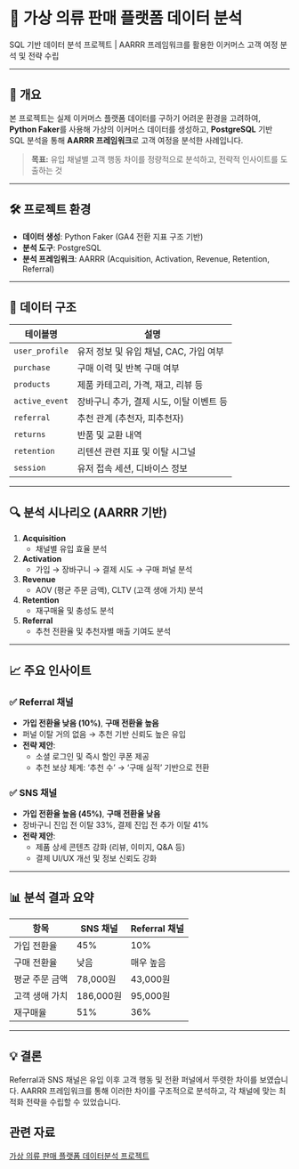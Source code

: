 # 🧥 가상 의류 판매 플랫폼 데이터 분석

SQL 기반 데이터 분석 프로젝트 | AARRR 프레임워크를 활용한 이커머스 고객 여정 분석 및 전략 수립

---

## 📌 개요

본 프로젝트는 실제 이커머스 플랫폼 데이터를 구하기 어려운 환경을 고려하여, **Python Faker**를 사용해 가상의 이커머스 데이터를 생성하고, **PostgreSQL** 기반 SQL 분석을 통해 **AARRR 프레임워크**로 고객 여정을 분석한 사례입니다.

> **목표:** 유입 채널별 고객 행동 차이를 정량적으로 분석하고, 전략적 인사이트를 도출하는 것

---

## 🛠️ 프로젝트 환경

- **데이터 생성**: Python Faker (GA4 전환 지표 구조 기반)
- **분석 도구**: PostgreSQL
- **분석 프레임워크**: AARRR (Acquisition, Activation, Revenue, Retention, Referral)

---

## 🧾 데이터 구조

| 테이블명        | 설명                                      |
|----------------|-------------------------------------------|
| `user_profile` | 유저 정보 및 유입 채널, CAC, 가입 여부     |
| `purchase`     | 구매 이력 및 반복 구매 여부                |
| `products`     | 제품 카테고리, 가격, 재고, 리뷰 등         |
| `active_event` | 장바구니 추가, 결제 시도, 이탈 이벤트 등   |
| `referral`     | 추천 관계 (추천자, 피추천자)               |
| `returns`      | 반품 및 교환 내역                          |
| `retention`    | 리텐션 관련 지표 및 이탈 시그널            |
| `session`      | 유저 접속 세션, 디바이스 정보              |

---

## 🔍 분석 시나리오 (AARRR 기반)

1. **Acquisition**  
   - 채널별 유입 효율 분석
2. **Activation**  
   - 가입 → 장바구니 → 결제 시도 → 구매 퍼널 분석
3. **Revenue**  
   - AOV (평균 주문 금액), CLTV (고객 생애 가치) 분석
4. **Retention**  
   - 재구매율 및 충성도 분석
5. **Referral**  
   - 추천 전환율 및 추천자별 매출 기여도 분석

---

## 📈 주요 인사이트

### ✅ Referral 채널
- **가입 전환율 낮음 (10%)**, **구매 전환율 높음**
- 퍼널 이탈 거의 없음 → 추천 기반 신뢰도 높은 유입
- **전략 제안**:
  - 소셜 로그인 및 즉시 할인 쿠폰 제공
  - 추천 보상 체계: ‘추천 수’ → ‘구매 실적’ 기반으로 전환

### ✅ SNS 채널
- **가입 전환율 높음 (45%)**, **구매 전환율 낮음**
- 장바구니 진입 전 이탈 33%, 결제 진입 전 추가 이탈 41%
- **전략 제안**:
  - 제품 상세 콘텐츠 강화 (리뷰, 이미지, Q&A 등)
  - 결제 UI/UX 개선 및 정보 신뢰도 강화

---

## 📊 분석 결과 요약

| 항목          | SNS 채널       | Referral 채널    |
|---------------|----------------|------------------|
| 가입 전환율    | 45%            | 10%              |
| 구매 전환율    | 낮음           | 매우 높음        |
| 평균 주문 금액 | 78,000원       | 43,000원         |
| 고객 생애 가치 | 186,000원      | 95,000원         |
| 재구매율       | 51%            | 36%              |

---

## 💡 결론

Referral과 SNS 채널은 유입 이후 고객 행동 및 전환 퍼널에서 뚜렷한 차이를 보였습니다. AARRR 프레임워크를 통해 이러한 차이를 구조적으로 분석하고, 각 채널에 맞는 최적화 전략을 수립할 수 있었습니다.

## 관련 자료
[가상 의류 판매 플랫폼 데이터분석 프로젝트](https://github.com/user-attachments/files/20238399/default.pdf)


